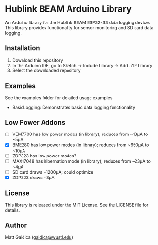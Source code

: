 # Hublink BEAM Arduino Library

An Arduino library for the Hublink BEAM ESP32-S3 data logging device. This library provides functionality for sensor monitoring and SD card data logging.

## Installation

1. Download this repository
2. In the Arduino IDE, go to Sketch -> Include Library -> Add .ZIP Library
3. Select the downloaded repository

## Examples

See the examples folder for detailed usage examples:
- BasicLogging: Demonstrates basic data logging functionality

## Low Power Addons

- [ ] VEM7700 has low power modes (in library); reduces from ~13µA to ~5µA
- [x] BME280 has low power modes (in library); reduces from ~650µA to ~10µA
- [ ] ZDP323 has low power modes?
- [ ] MAX17048 has hibernation mode (in library); reduces from ~23µA to ~4µA
- [ ] SD card draws ~1200µA; could optimize
- [x] ZDP323 draws ~8µA

## License

This library is released under the MIT License. See the LICENSE file for details.

## Author

Matt Gaidica (gaidica@wustl.edu) 